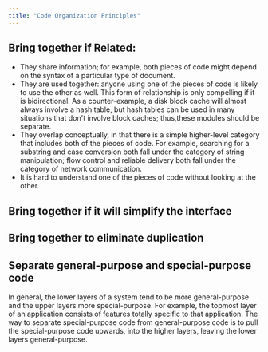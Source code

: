 ```yaml
---
title: "Code Organization Principles"
---
```


## Bring together if Related: 
- They share information; for example, both pieces of code might depend on the syntax of a particular type of document. 
- They are used together: anyone using one of the pieces of code is likely to use the other as well. This form of relationship is only compelling if it is bidirectional. As a counter-example, a disk block cache will almost always involve a hash table, but hash tables can be used in many situations that don't involve block caches; thus,these modules should be separate. 
- They overlap conceptually, in that there is a simple higher-level category that includes both of the pieces of code. For example, searching for a substring and case conversion both fall under the category of string manipulation; flow control and reliable delivery both fall under the category of network communication. 
- It is hard to understand one of the pieces of code without looking at the other. 

## Bring together if it will simplify the interface

## Bring together to eliminate duplication

## Separate general-purpose and special-purpose code
In general, the lower layers of a system tend to be more general-purpose and the upper layers more special-purpose. For example, the topmost layer of an application consists of features totally specific to that application. The way to separate special-purpose code from general-purpose code is to pull the special-purpose code upwards, into the higher layers, leaving the lower layers general-purpose.